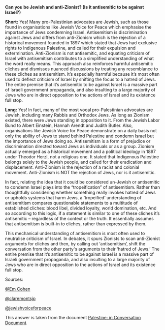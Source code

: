 **Can you be Jewish and anti-Zionist? (Is it antisemitic to be against Israel?)**

**Short:** Yes! Many pro-Palestinian advocates are Jewish, such as those found in organisations like Jewish Voice for Peace which emphasise the importance of Jews condemning Israel. Antisemitism is discrimination against Jews and differs from anti-Zionism which is the rejection of a historical movement founded in 1897 which stated that Jews had exclusive rights to Indigenous Palestine, and called for their expulsion and extermination. Anti-Zionism is not antisemitic, and equating criticism of Israel with antisemitism contributes to a simplified understanding of what the word really means. This approach also reinforces harmful antisemitic cliches and dismisses nuanced discussions by treating any resemblance to these cliches as antisemitism. It’s especially harmful because it’s most often used to deflect criticism of Israel by shifting the focus to a hatred of Jews. The entire premise that it’s antisemitic to be against Israel is a massive part of Israeli government propaganda, and also insulting to a large majority of Jews who are in direct opposition to the actions of Israel and its existence full stop.

**Long:** Yes! In fact, many of the most vocal pro-Palestinian advocates are Jewish, including many Rabbis and Orthodox Jews. As long as Zionism existed, there were Jews standing in opposition to it. From the Jewish Labor Bund to Albert Einstein, Hannah Arendt and Judith Butler. Also, organisations like Jewish Voice for Peace demonstrate on a daily basis not only the ability of Jews to stand behind Palestine and condemn Israel but the importance of Jews doing so. Antisemitism is a form of prejudice or discrimination directed toward Jews as individuals or as a group. Zionism actually emerged as a historical movement and a political ideology in 1897 under Theodor Herzl, not a religious one. It stated that Indigenous Palestine belongs solely to the Jewish people, and called for their eradication and displacement. Anti-Zionism is the rejection of a racist and colonial movement. Anti-Zionism is NOT the rejection of Jews, nor is it antisemitic.

In fact, relating the idea that it could be considered un-Jewish or antisemitic to condemn Israel plays into the “tropeification” of antisemitism. Rather than thoughtfully considering whether something really invokes hatred of Jews or upholds systems that harm Jews, a ‘tropeified’ understanding of antisemitism compares questionable statements to a multitude of established cliches: blood libel, divided loyalty, world domination, etc. And so according to this logic, if a statement is similar to one of these cliches it’s antisemitic – regardless of the context or the truth. It essentially assumes that antisemitism is built-in to cliches, rather than expressed by them. 

This mechanical understanding of antisemitism is most often used to neutralise criticism of Israel. In debates, it spurs Zionists to scan anti-Zionist arguments for cliches and then, by calling out ‘antisemitism’, shift the conversation from the other party's arguments to their ‘hatred of Jews.’ The entire premise that it’s antisemitic to be against Israel is a massive part of Israeli government propaganda, and also insulting to a large majority of Jews who are in direct opposition to the actions of Israel and its existence full stop.

Sources:

[@Em Cohen](https://vashtimedia.com/2021/03/24/formats/opinion/antisemitism-snl-israel-palestine-tropes-zionism-antizionism/comment-page-1/)

[@claremontsjp](https://www.instagram.com/claremontsjp)

[@jewishvoiceforpeace](https://www.instagram.com/jewishvoiceforpeace/)

This answer is taken from the document [Palestine: in Conversation Document](https://docs.google.com/document/d/1OVKqgxQDOfFjy5h6KXgbKkHTFRPvRT79LFOcAao-imA/edit?pli=1&fbclid=IwAR31dX1VTjTiQRPBgdu-jeocUOhqXZcPCnsWFthV4VFLhjCya9_A22ZpQEs).
